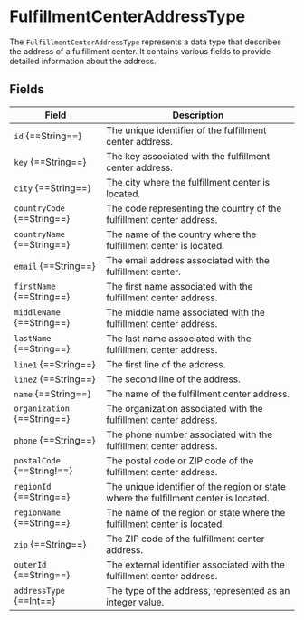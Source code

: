 # FulfillmentCenterAddressType

The `FulfillmentCenterAddressType` represents a data type that describes the address of a fulfillment center. It contains various fields to provide detailed information about the address. 

## Fields

|Field|Description|
|----------|-----------|
|`id` {==String==}|The unique identifier of the fulfillment center address.|
|`key` {==String==}|The key associated with the fulfillment center address.|
|`city` {==String==}|The city where the fulfillment center is located.|
|`countryCode` {==String==}|The code representing the country of the fulfillment center address.|
|`countryName` {==String==}|The name of the country where the fulfillment center is located.|
|`email` {==String==}|The email address associated with the fulfillment center.|
|`firstName` {==String==}|The first name associated with the fulfillment center address.|
|`middleName` {==String==}|The middle name associated with the fulfillment center address.|
|`lastName` {==String==}|The last name associated with the fulfillment center address.|
|`line1` {==String==}|The first line of the address.|
|`line2` {==String==}|The second line of the address.|
|`name` {==String==}|The name of the fulfillment center address.|
|`organization` {==String==}|The organization associated with the fulfillment center address.|
|`phone` {==String==}|The phone number associated with the fulfillment center address.|
|`postalCode` {==String!==}|The postal code or ZIP code of the fulfillment center address.|
|`regionId` {==String==}|The unique identifier of the region or state where the fulfillment center is located.|
|`regionName` {==String==}|The name of the region or state where the fulfillment center is located.|
|`zip` {==String==}|The ZIP code of the fulfillment center address.|
|`outerId` {==String==}|The external identifier associated with the fulfillment center address.|
|`addressType` {==Int==}|The type of the address, represented as an integer value.|
